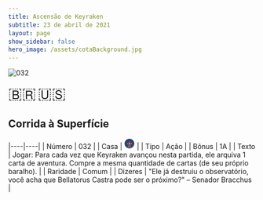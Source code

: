 ```yaml
---
title: Ascensão de Keyraken
subtitle: 23 de abril de 2021
layout: page
show_sidebar: false
hero_image: /assets/cotaBackground.jpg
---
```


![032](https://cards-keyforge.s3.eu-north-1.amazonaws.com/media/pt/rotk/032.png)

<span title="Português" style="font-size: 32px;cursor: pointer;" onclick="javascript:document.querySelector('img[alt=\'032\']').src=document.querySelector('img[alt=\'032\']').src.replace(/media\/[^/]+/, 'media/pt')">🇧🇷</span>
<span title="English" style="font-size: 32px;cursor: pointer;" onclick="javascript:document.querySelector('img[alt=\'032\']').src=document.querySelector('img[alt=\'032\']').src.replace(/media\/[^/]+/, 'media/en')">🇺🇸</span>

## Corrida à Superfície

|----|----|
| Número | 032 |
| Casa | ![Keyraken](https://raw.githubusercontent.com/cardsofkeyforge/cardsofkeyforge.github.io/master/rotk/keyraken.png "Keyraken") |
| Tipo | Ação |
| Bônus | 1A |
| Texto | Jogar: Para cada vez que Keyraken avançou nesta partida, ele arquiva 1 carta de aventura. Compre a mesma quantidade de cartas (de seu próprio baralho). |
| Raridade | Comum |
| Dizeres | "Ele já destruiu o observatório, você acha que Bellatorus Castra pode ser o próximo?" – Senador Bracchus |
